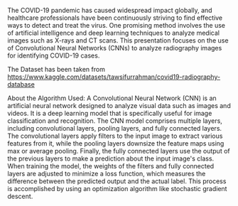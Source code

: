 The COVID-19 pandemic has caused widespread impact globally, and healthcare professionals have been continuously striving to find effective ways to detect and treat the virus. One promising method involves the use of artificial intelligence and deep learning techniques to analyze medical images such as X-rays and CT scans. This presentation focuses on the use of Convolutional Neural Networks (CNNs) to analyze radiography images for identifying COVID-19 cases.


The Dataset has been taken from https://www.kaggle.com/datasets/tawsifurrahman/covid19-radiography-database

About the Algorithm Used:
A Convolutional Neural Network (CNN) is an artificial neural network designed to analyze visual data such as images and videos. It is a deep learning model that is specifically useful for image classification and recognition.
The CNN model comprises multiple layers, including convolutional layers, pooling layers, and fully connected layers. The convolutional layers apply filters to the input image to extract various features from it, while the pooling layers downsize the feature maps using max or average pooling. Finally, the fully connected layers use the output of the previous layers to make a prediction about the input image's class.
When training the model, the weights of the filters and fully connected layers are adjusted to minimize a loss function, which measures the difference between the predicted output and the actual label. This process is accomplished by using an optimization algorithm like stochastic gradient descent.


